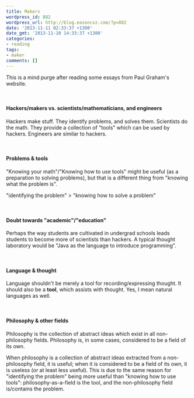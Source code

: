 ```yaml
---
title: Makers
wordpress_id: 882
wordpress_url: http://blog.easoncxz.com/?p=882
date: '2013-11-11 02:33:37 +1300'
date_gmt: '2013-11-10 14:33:37 +1300'
categories:
- reading
tags:
- maker
comments: []
---
```

<p>This is a mind purge after reading some essays from Paul Graham's website.</p>
<p>&nbsp;</p>
<h4>Hackers/makers vs. scientists/mathematicians, and engineers</h4>
<p>Hackers make stuff. They identify problems, and solves them. Scientists do the math. They provide a collection of "tools" which can be used by hackers. Engineers are similar to hackers.</p>
<p>&nbsp;</p>
<h4>Problems &amp; tools</h4>
<p>"Knowing your math"/"Knowing how to use tools" might be useful (as a preparation to solving problems), but that is a different thing from "knowing what the problem is".</p>
<p>"identifying the problem" &gt; "knowing how to solve a problem"</p>
<p>&nbsp;</p>
<h4>Doubt towards "academic"/"education"</h4>
<p>Perhaps the way students are cultivated in undergrad schools leads students to become more of scientists than hackers. A typical thought laboratory would be "Java as the language to introduce programming".</p>
<p>&nbsp;</p>
<h4>Language &amp; thought</h4>
<p>Language shouldn't be merely a tool for recording/expressing thought. It should also be a <strong>tool</strong>, which assists with thought. Yes, I mean natural languages as well.</p>
<p>&nbsp;</p>
<h4>Philosophy &amp; other fields</h4>
<p>Philosophy is the collection of abstract ideas which exist in all non-philosophy fields. Philosophy is, in some cases, considered to be a field of its own.</p>
<p>When philosophy is a collection of abstract ideas extracted from a non-philosophy field, it is useful; when it is considered to be a field of its own, it is useless (or at least less useful). This is due to the same reason for "identifying the problem" being more useful than "knowing how to use tools": philosophy-as-a-field is the tool, and the non-philosophy field is/contains the problem.</p>
